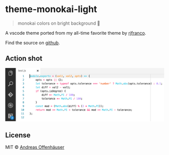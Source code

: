 # theme-monokai-light

> monokai colors on bright background 💖

A vscode theme ported from my all-time favorite theme by [rjfranco](https://github.com/rjfranco/monokai-light).

Find the source on [github](https://github.com/anoff/vscode-monokai-light).

## Action shot

<img alt="Javascript code highlighting" src="https://raw.githubusercontent.com/anoff/vscode-monokai-light/master/screenshot_js.png" width="800px">

## License

MIT © [Andreas Offenhäuser](http://anoff.io)
